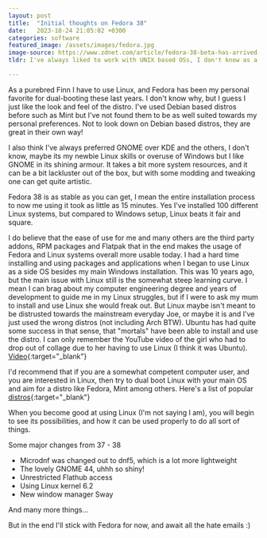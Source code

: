 ```yaml
---
layout: post
title:  "Initial thoughts on Fedora 38"
date:   2023-10-24 21:05:02 +0300
categories: software
featured_image: /assets/images/fedora.jpg
image-source: https://www.zdnet.com/article/fedora-38-beta-has-arrived-and-it-heralds-a-spectacular-upcoming-release/
tldr: I've always liked to work with UNIX based OSs, I don't know as a developer one almost always gets to work with some form of UNIX.

---
```

 As a purebred Finn I have to use Linux, and Fedora has been my personal favorite for dual-booting these last years. I don't know why, but I guess I just like the look and feel of the distro. I've used Debian based distros before such as Mint but I've not found them to be as well suited towards my personal preferences. Not to look down on Debian based distros, they are great in their own way! 

I also think I've always preferred GNOME over KDE and the others, I don't know, maybe its my newbie Linux skills or overuse of Windows but I like GNOME in its shining armour. It takes a bit more system resources, and it can be a bit lackluster out of the box, but with some modding and tweaking one can get quite artistic.

Fedora 38 is as stable as you can get, I mean the entire installation process to now me using it took as little as 15 minutes. Yes I've installed 100 different Linux systems, but compared to Windows setup, Linux beats it fair and square.

I do believe that the ease of use for me and many others are the third party addons, RPM packages and Flatpak that in the end makes the usage of Fedora and Linux systems overall more usable today. I had a hard time installing and using packages and applications when I began to use Linux as a side OS besides my main Windows installation. This was 10 years ago, but the main issue with Linux still is the somewhat steep learning curve. I mean I can brag about my computer engineering degree and years of development to guide me in my Linux struggles, but if I were to ask my mum to install and use Linux she would freak out. But Linux maybe isn't meant to be distrusted towards the mainstream everyday Joe, or maybe it is and I've just used the wrong distros (not including Arch BTW). Ubuntu has had quite some success in that sense, that "mortals" have been able to install and use the distro. I can only remember the YouTube video of the girl who had to drop out of collage due to her having to use Linux (I think it was Ubuntu). [Video](https://www.youtube.com/watch?v=5Qj8p-PEwbI){:target="_blank"}

I'd recommend that if you are a somewhat competent computer user, and you are interested in Linux, then try to dual boot Linux with your main OS and aim for a distro like Fedora, Mint among others. Here's a list of popular [distros](https://distrowatch.com/dwres.php?resource=major){:target="_blank"}

When you become good at using Linux (I'm not saying I am), you will begin to see its possibilities, and how it can be used properly to do all sort of things.

Some major changes from 37 - 38
- Microdnf was changed out to dnf5, which is a lot more lightweight
- The lovely GNOME 44, uhhh so shiny!
- Unrestricted Flathub access
- Using Linux kernel 6.2
- New window manager Sway

And many more things...

But in the end I'll stick with Fedora for now, and await all the hate emails :)